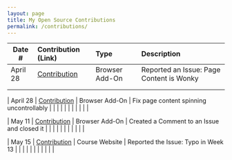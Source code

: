 ```yaml
---
layout: page
title: My Open Source Contributions
permalink: /contributions/
---
```


<!--
Type of the contribution should be "Wikipedia edit", "OpenStreet Map feature", "Documentation", "Course website", "Blog",
"Browser Add-on", etc.

The description should include a brief summary of what you did.

The link should bring us to a public page that shows your contribution. 

Replace the first row with your own contribution. 

-->

| Date #       | Contribution (Link)  | Type  | Description |
|---|:---|:---|:---|
| April 28 | [Contribution](https://github.com/ossd-sp22/slap-a-fetti/issues/7)  | Browser Add-On  | Reported an Issue: Page Content is Wonky |
|     |     |     |      |
|     |     |     |      |

| April 28 | [Contribution](https://github.com/ossd-sp22/slap-a-fetti/pull/8)  | Browser Add-On  | Fix page content spinning uncontrollably |
|     |     |     |      |
|     |     |     |      |


| May 11 | [Contribution](https://github.com/ossd-sp22/slap-a-fetti/issues/7#issuecomment-1124448422)  | Browser Add-On  | Created a Comment to an Issue and closed it |
|     |     |     |      |
|     |     |     |      |

| May 15 | [Contribution](https://github.com/joannakl/ossd/issues/33)  | Course Website  | Reported the Issue: Typo in Week 13 |
|     |     |     |      |
|     |     |     |      |